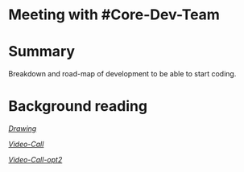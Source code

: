 # Meeting with #Core-Dev-Team

# Summary

Breakdown and road-map of development to be able to start coding.

# Background reading

[*Drawing*](https://excalidraw.com/#room=06d0b624101fd8e4dbd5,_B527_6SDHJtkeIbuas_wg)

[*Video-Call*](https://talk.brave.com/X7zhNEGfJBGTdZt7DXveebf6QYl2TMV5D1ZM2XinILM*)

[*Video-Call-opt2*](https://discord.gg/4T6yGr8k)
